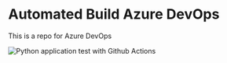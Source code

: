 # Automated Build Azure DevOps
This is a repo for Azure DevOps

![Python application test with Github Actions](https://github.com/Mikisho/Azure-DevOps/workflows/Python%20application%20test%20with%20Github%20Actions/badge.svg)
